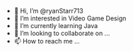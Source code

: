 - 👋 Hi, I’m @ryanStarr713
- 👀 I’m interested in Video Game Design
- 🌱 I’m currently learning Java
- 💞️ I’m looking to collaborate on ...
- 📫 How to reach me ...

<!---
ryanStarr713/ryanStarr713 is a ✨ special ✨ repository because its `README.md` (this file) appears on your GitHub profile.
You can click the Preview link to take a look at your changes.
--->
